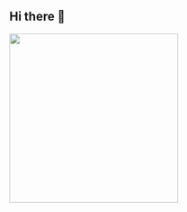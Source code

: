 ## Hi there 👋

<!--<img alt="Static Badge" src="https://img.shields.io/badge/Telegram-blue?style=for-the-badge&logo=telegram&logoColor=white&link=https%3A%2F%2Ft.me%2Fuzi_smuzi">
<img alt="Static Badge" src="https://img.shields.io/badge/vk-%23309fee?style=for-the-badge&logo=vk&logoColor=white&link=https://vk.com/uzi_smuzii">

<img alt="Static Badge" src="https://img.shields.io/badge/python-blue?style=plastic&logo=python&logoColor=white">-->
<img src="https://github.com/ShlenkinVV/ShlenkinVV/blob/main/Gosling.gif" width=300>
<!--
**ShlenkinVV/ShlenkinVV** is a ✨ _special_ ✨ repository because its `README.md` (this file) appears on your GitHub profile.
<!--
Here are some ideas to get you started:

- 🔭 I’m currently working on ...
- 🌱 I’m currently learning ...
- 👯 I’m looking to collaborate on ...
- 🤔 I’m looking for help with ...
- 💬 Ask me about ...
- 📫 How to reach me: ...
- 😄 Pronouns: ...
- ⚡ Fun fact: ...
-->
